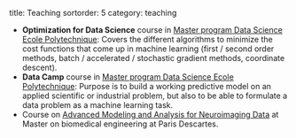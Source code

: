 title: Teaching
sortorder: 5
category: teaching

- **Optimization for Data Science** course in [Master program Data Science Ecole Polytechnique](https://datascience-x-master-paris-saclay.fr/): Covers the different algorithms to minimize the cost functions that come up in machine learning (first / second order methods, batch / accelerated / stochastic gradient methods, coordinate descent).
- **Data Camp** course in [Master program Data Science Ecole Polytechnique](https://datascience-x-master-paris-saclay.fr/): Purpose is to build a working predictive model on an applied scientific or industrial problem, but also to be able to formulate a data problem as a machine learning task.
- Course on [Advanced Modeling and Analysis for Neuroimaging Data](http://www.bme-paris.com/en/article/77) at Master on biomedical engineering at Paris Descartes.